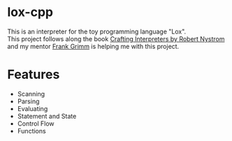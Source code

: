 # lox-cpp

This is an interpreter for the toy programming language "Lox".<br/>This project follows along the book [Crafting Interpreters by Robert Nystrom](https://craftinginterpreters.com/)
<br/>
and my mentor [Frank Grimm](https://homefgr.de/) is helping me with this project.

# Features

- Scanning
- Parsing
- Evaluating
- Statement and State
- Control Flow
- Functions